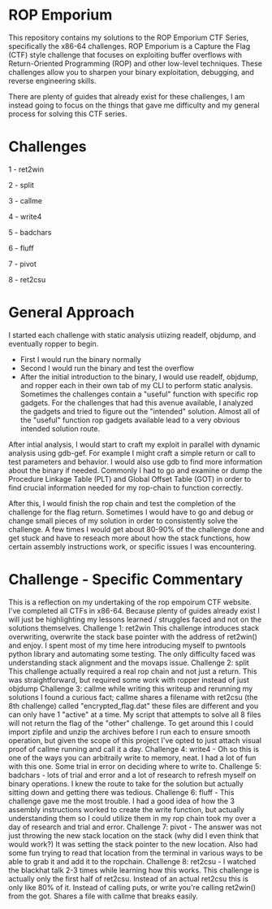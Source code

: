 # ROP Emporium
This repository contains my solutions to the ROP Emporium CTF Series, specifically the x86-64 challenges. ROP Emporium is a Capture the Flag (CTF) style challenge that focuses on exploiting buffer overflows with Return-Oriented Programming (ROP) and other low-level techniques. These challenges allow you to sharpen your binary exploitation, debugging, and reverse engineering skills. 

There are plenty of guides that already exist for these challenges, I am instead going to focus on the things that gave me difficulty and my general process for solving this CTF series. 

# Challenges

1 - ret2win

2 - split

3 - callme

4 - write4

5 - badchars

6 - fluff

7 - pivot

8 - ret2csu

# General Approach
I started each challenge with static analysis utiizing readelf, objdump, and eventually ropper to begin.
* First I would run the binary normally
* Second I would run the binary and test the overflow
* After the initial introduction to the binary, I would use readelf, objdump, and ropper each in their own tab of my CLI to perform static analysis. Sometimes the challenges contain a "useful" function with specific rop gadgets. For the challenges that had this avenue available, I analyzed the gadgets and tried to figure out the "intended" solution. Almost all of the "useful" function rop gadgets available lead to a very obvious intended solution route.

After intial analysis, I would start to craft my exploit in parallel with dynamic analysis using gdb-gef. For example I might craft a simple return or call to test parameters and behavior. I would also use gdb to find more information about the binary if needed. Commonly I had to go and examine or dump the Procedure Linkage Table (PLT) and Global Offset Table (GOT) in order to find crucial information needed for my rop-chain to function correctly. 

After this, I would finish the rop chain and test the completion of the challenge for the flag return. Sometimes I would have to go and debug or change small pieces of my solution in order to consistently solve the challenge. A few times I would get about 80-90% of the challenge done and get stuck and have to reseach more about how the stack functions, how certain assembly instructions work, or specific issues I was encountering. 

# Challenge - Specific Commentary
This is a reflection on my undertaking of the rop empoirum CTF website. I've completed all CTFs in x86-64. Because plenty of guides already exist I will just be highlighting my lessons learned / struggles faced and not on the solutions themselves. 
Challenge 1: ret2win 
	This challenge introduces stack overwriting, overwrite the stack base pointer with the address of ret2win() and enjoy. I spent most of my time here introducing myself to pwntools python library and automating some testing. The only difficulty faced was understanding stack alignment and the movaps issue.
Challenge 2: split
	This challenge actually required a real rop chain and not just a return. This was straightforward, but required some work with ropper instead of just objdump
Challenge 3: callme
	while writing this writeup and rerunning my solutions I found a curious fact; callme shares a filename with ret2csu (the 8th challenge) called "encrypted_flag.dat" these files are different and you can only have 1 "active" at a time. My script that attempts to solve all 8 files will not return the flag of the "other" challenge. To get around this I could import zipfile and unzip the archives before I run each to ensure smooth operation, but given the scope of this project I've opted to just attach visual proof of callme running and call it a day. 
Challenge 4: write4 - 
	Oh so this is one of the ways you can arbitraily write to memory, neat. I had a lot of fun with this one. Some trial in error on deciding where to write to.
Challenge 5: badchars - 
	lots of trial and error and a lot of research to refresh myself on binary operations. I knew the route to take for the solution but actually sitting down and getting there was tedious.
Challenge 6: fluff - 
	This challenge gave me the most trouble. I had a good idea of how the 3 assembly instructions worked to create the write function, but actually understanding them so I could utilize them in my rop chain took my over a day of research and trial and error.
Challenge 7: pivot - 
	The answer was not just throwing the new stack location on the stack (why did I even think that would work?) It was setting the stack pointer to the new location. Also had some fun trying to read that location from the terminal in various ways to be able to grab it and add it to the ropchain. 
Challenge 8: ret2csu -
	I watched the blackhat talk 2-3 times while learning how this works. This challenge is actually only the first half of ret2csu. Instead of an actual ret2csu this is only like 80% of it. Instead of calling puts, or write you're calling ret2win() from the got. Shares a file with callme that breaks easily. 
